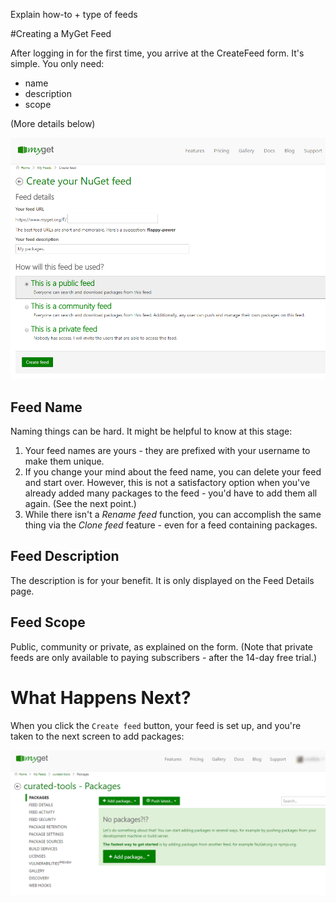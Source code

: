 Explain how-to + type of feeds

#Creating a MyGet Feed

After logging in for the first time, you arrive at the CreateFeed form. It's simple. You only need: 
* name 
* description
* scope

(More details below)

![](/assets/CreateFeedForm.PNG)

## Feed Name

Naming things can be hard. It might be helpful to know at this stage:

 1. Your feed names are yours - they are prefixed with your username to make them unique. 
 2. If you change your mind about the feed name, you can delete your feed and start over. However, this is not a satisfactory option when you've already added many packages to the feed - you'd have to add them all again. (See the next point.)
 3. While there isn't a _Rename feed_ function, you can accomplish the same thing via the _Clone feed_ feature - even for a feed containing packages. 

## Feed Description

The description is for your benefit. It is only displayed on the Feed Details page. 

## Feed Scope

Public, community or private, as explained on the form. (Note that private feeds are only available to paying subscribers - after the 14-day free trial.)

# What Happens Next?

When you click the `Create feed` button, your feed is set up, and you're taken to the next screen to add packages:

![](/assets/AfterFeedCreated.png)